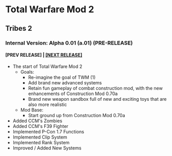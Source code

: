 # Total Warfare Mod 2
## Tribes 2
### Internal Version: Alpha 0.01 (a.01) (PRE-RELEASE)
#### [PREV RELEASE] | [[NEXT RELEASE]](02a.md)
* The start of Total Warfare Mod 2
  * Goals:
    * Re-imagine the goal of TWM (1)
	* Add brand new advanced systems
	* Retain fun gameplay of combat construction mod, with the new enhancements of Construction Mod 0.70a
	* Brand new weapon sandbox full of new and exciting toys that are also more realistic
  * Mod Base:
    * Start ground up from Construction Mod 0.70a
* Added CCM's Zombies
* Added CCM's F39 Fighter
* Implemented P-Con 1.7 Functions
* Implemented Clip System
* Implemented Rank System
* Improved / Added New Systems